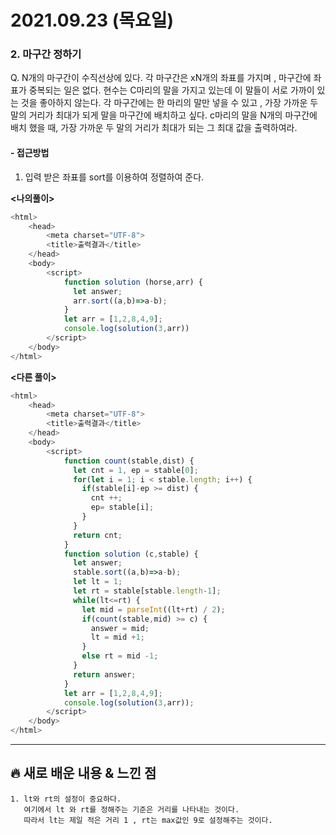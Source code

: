 # 2021.09.23 (목요일)
### **2. 마구간 정하기**

Q. N개의 마구간이 수직선상에 있다. 각 마구간은 xN개의 좌표를 가지며 , 마구간에 좌표가 중복되는 일은 없다.
    현수는 C마리의 말을 가지고 있는데 이 말들이 서로 가까이 있는 것을 좋아하지 않는다. 각 마구간에는 
    한 마리의 말만 넣을 수 있고 , 가장 가까운 두 말의 거리가 최대가 되게 말을 마구간에 배치하고 싶다.
    c마리의 말을 N개의 마구간에 배치 했을 때, 가장 가까운 두 말의 거리가 최대가 되는 그 최대 값을 출력하여라.  

#### -  접근방법

1. 입력 받은 좌표를 sort를 이용하여 정렬하여 준다.
 
**<나의풀이>**
```javascript
<html>
    <head>
        <meta charset="UTF-8">
        <title>출력결과</title>
    </head>
    <body>
        <script>
            function solution (horse,arr) {
              let answer;
              arr.sort((a,b)=>a-b);
            }
            let arr = [1,2,8,4,9];
            console.log(solution(3,arr))
        </script>
    </body>
</html>
```


**<다른 풀이>**
```javascript
<html>
    <head>
        <meta charset="UTF-8">
        <title>출력결과</title>
    </head>
    <body>
        <script>
            function count(stable,dist) {
              let cnt = 1, ep = stable[0];
              for(let i = 1; i < stable.length; i++) {
                if(stable[i]-ep >= dist) {
                  cnt ++;
                  ep= stable[i];
                }
              }
              return cnt;
            }
            function solution (c,stable) {
              let answer;
              stable.sort((a,b)=>a-b);
              let lt = 1;
              let rt = stable[stable.length-1];
              while(lt<=rt) {
                let mid = parseInt((lt+rt) / 2);
                if(count(stable,mid) >= c) {
                  answer = mid;
                  lt = mid +1;
                }
                else rt = mid -1;
              }
              return answer;
            }
            let arr = [1,2,8,4,9];
            console.log(solution(3,arr));
        </script>
    </body>
</html>
```

---
##  **🔥 새로 배운 내용 & 느낀 점**

    1. lt와 rt의 설정이 중요하다.
       여기에서 lt 와 rt를 정해주는 기준은 거리를 나타내는 것이다.
       따라서 lt는 제일 적은 거리 1 , rt는 max값인 9로 설정해주는 것이다.